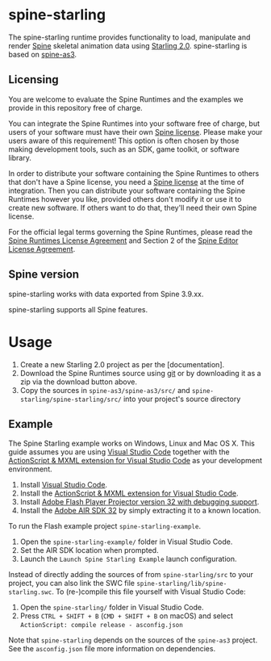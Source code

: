 # spine-starling

The spine-starling runtime provides functionality to load, manipulate and render [Spine](http://esotericsoftware.com) skeletal animation data using [Starling 2.0](http://gamua.com/starling/). spine-starling is based on [spine-as3](../spine-as3).

## Licensing

You are welcome to evaluate the Spine Runtimes and the examples we provide in this repository free of charge.

You can integrate the Spine Runtimes into your software free of charge, but users of your software must have their own [Spine license](https://esotericsoftware.com/spine-purchase). Please make your users aware of this requirement! This option is often chosen by those making development tools, such as an SDK, game toolkit, or software library.

In order to distribute your software containing the Spine Runtimes to others that don't have a Spine license, you need a [Spine license](https://esotericsoftware.com/spine-purchase) at the time of integration. Then you can distribute your software containing the Spine Runtimes however you like, provided others don't modify it or use it to create new software. If others want to do that, they'll need their own Spine license.

For the official legal terms governing the Spine Runtimes, please read the [Spine Runtimes License Agreement](http://esotericsoftware.com/spine-runtimes-license) and Section 2 of the [Spine Editor License Agreement](http://esotericsoftware.com/spine-editor-license#s2).

## Spine version

spine-starling works with data exported from Spine 3.9.xx.

spine-starling supports all Spine features.

# Usage
1. Create a new Starling 2.0 project as per the [documentation].
2. Download the Spine Runtimes source using [git](https://help.github.com/articles/set-up-git) or by downloading it as a zip via the download button above.
3. Copy the sources in `spine-as3/spine-as3/src/` and `spine-starling/spine-starling/src/` into your project's source directory

## Example
The Spine Starling example works on Windows, Linux and Mac OS X. This guide assumes you are using [Visual Studio Code](https://code.visualstudio.com/) together with the [ActionScript & MXML extension for Visual Studio Code](https://github.com/BowlerHatLLC/vscode-as3mxml/wiki) as your development environment.

1. Install [Visual Studio Code](https://code.visualstudio.com/).
2. Install the [ActionScript & MXML extension for Visual Studio Code](https://github.com/BowlerHatLLC/vscode-as3mxml/wiki).
3. Install [Adobe Flash Player Projector version 32 with debugging support](https://www.adobe.com/support/flashplayer/debug_downloads.html#fp15).
4. Install the [Adobe AIR SDK 32](http://www.adobe.com/devnet/air/air-sdk-download.html) by simply extracting it to a known location.

To run the Flash example project `spine-starling-example`.

1. Open the `spine-starling-example/` folder in Visual Studio Code.
2. Set the AIR SDK location when prompted.
3. Launch the `Launch Spine Starling Example` launch configuration.

Instead of directly adding the sources of from `spine-starling/src` to your project, you can also link the SWC file `spine-starling/lib/spine-starling.swc`. To (re-)compile this file yourself with Visual Studio Code:

1. Open the `spine-starling/` folder in Visual Studio Code.
2. Press `CTRL + SHIFT + B` (`CMD + SHIFT + B` on macOS) and select `ActionScript: compile release - asconfig.json`

Note that `spine-starling` depends on the sources of the `spine-as3` project. See the `asconfig.json` file more information on dependencies.